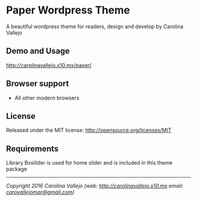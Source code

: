 # Paper Wordpress Theme

A beautiful wordpress theme for readers, design and develop by Carolina Vallejo

## Demo and Usage

http://carolinavallejo.x10.mx/paper/

## Browser support

+ All other modern browsers

## License

Released under the MIT license: http://opensource.org/licenses/MIT

## Requirements

Library Bxslilder is used for home slider and is included in this theme package

* * *

_Copyright 2016 Carolina Vallejo (web: http://carolinavallejo.x10.mx email: carovallejomar@gmail.com)_
